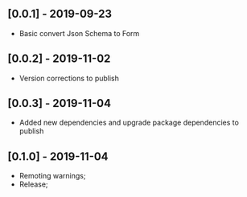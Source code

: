 
## [0.0.1] - 2019-09-23

* Basic convert Json Schema to Form

## [0.0.2] - 2019-11-02

* Version corrections to publish

## [0.0.3] - 2019-11-04

* Added new dependencies and upgrade package dependencies to publish

## [0.1.0] - 2019-11-04

* Remoting warnings;
* Release;
